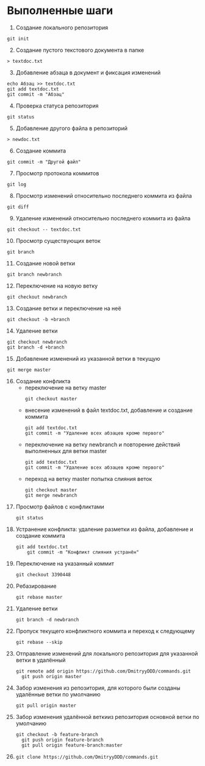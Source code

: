 # **Выполненные шаги**
1. Создание локального репозитория
```
git init
```
2. Создание пустого текстового документа в папке
```
> textdoc.txt
```
3. Добавление абзаца в документ и фиксация изменений
```
echo Абзац >> textdoc.txt
git add textdoc.txt
git commit -m "Абзац"
```
4. Проверка статуса репозитория
```
git status
```
5. Добавление другого файла в репозиторий
```
> newdoc.txt
```
6. Создание коммита
```
git commit -m "Другой файл"
```
7. Просмотр протокола коммитов
```
git log
```
8. Просмотр изменений относительно последнего коммита из файла
```
git diff
```
9. Удаление изменений относительно последнего коммита из файла
```
git checkout -- textdoc.txt
```
10. Просмотр существующих веток
```
git branch
```
11. Создание новой ветки
```
git branch newbranch
```
12. Переключение на новую ветку
```
git checkout newbranch
```
13. Создание ветки и переключение на неё
```
git checkout -b +branch
```
14. Удаление ветки
```
git checkout newbranch
git branch -d +branch
```
15. Добавление изменений из указанной ветки в текущую
```
git merge master
```
16. Создание конфликта
    * переключение на ветку master
        ```
        git checkout master
        ```
    * внесение изменений в файл textdoc.txt, добавление и создание коммита
        ```
        git add textdoc.txt
        git commit -m "Удаление всех абзацев кроме первого"
        ```
    * переключение на ветку newbranch и повторение действий выполненных для ветки master
        ```
        git add textdoc.txt
        git commit -m "Удаление всех абзацев кроме первого"
        ```
    * переход на ветку master  попытка слияния веток
        ```
        git checkout master	
        git merge newbranch
        ```
17. Просмотр файлов с конфликтами
    ```
    git status
    ```
18. Устранение конфликта: удаление разметки из файла, добавление и создание коммита
    ```
    git add textdoc.txt
		git commit -m "Конфликт слияния устранён"
    ```
19. Переключение на указанный коммит
    ```
    git checkout 3390448
    ```
20. Ребазирование
    ```
    git rebase master
    ```
21. Удаление ветки
    ```
    git branch -d newbranch
    ```
22. Пропуск текущего конфликтного коммита и переход к следующему
    ```
    git rebase --skip
    ```
23. Отправление изменений для локального репозитория для указанной ветки в удалённый
    ```
    git remote add origin https://github.com/DmitryyDDD/commands.git
	  git push origin master
    ```
24. Забор изменения из репозитория, для которого были созданы удалённые ветки по умолчанию
    ```
    git pull origin master
    ```
25. Забор изменения удалённой веткииз репозитория основной ветки по умолчанию
    ```
    git checkout -b feature-branch
	  git push origin feature-branch
	  git pull origin feature-branch:master
    ```
26. 
    ```
    git clone https://github.com/DmitryyDDD/commands.git
    ```
   
